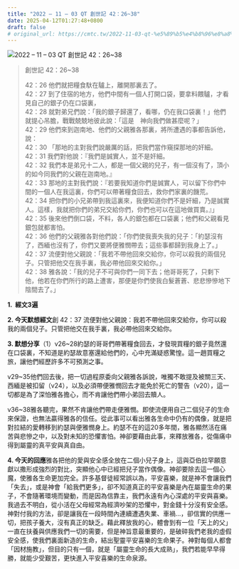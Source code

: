 ```yaml
---
title: "2022 – 11 – 03 QT 創世記 42：26~38"
date: 2025-04-12T01:27:48+0800
draft: false
# original_url: https://cmtc.tw/2022-11-03-qt-%e5%89%b5%e4%b8%96%e8%a8%98-42%ef%bc%9a2638
---
```


![2022 – 11 – 03 QT 創世記 42：26\~38](/images/qt.jpg  "2022 – 11 – 03 QT 創世記 42：26\~38")

> 創世記 42：26\~38
>
> 42：26 他們就把糧食馱在驢上，離開那裏去了。  
> 42：27 到了住宿的地方，他們中間有一個人打開口袋，要拿料餵驢，才看見自己的銀子仍在口袋裏，  
> 42：28 就對弟兄們說：「我的銀子歸還了，看哪，仍在我口袋裏！」他們就提心吊膽，戰戰兢兢地彼此說：「這是　神向我們做甚麼呢？」  
> 42：29 他們來到迦南地、他們的父親雅各那裏，將所遭遇的事都告訴他，說：  
> 42：30 「那地的主對我們說嚴厲的話，把我們當作窺探那地的奸細。  
> 42：31 我們對他說：『我們是誠實人，並不是奸細。  
> 42：32 我們本是弟兄十二人，都是一個父親的兒子，有一個沒有了，頂小的如今同我們的父親在迦南地。』  
> 42：33 那地的主對我們說：『若要我知道你們是誠實人，可以留下你們中間的一個人在我這裏，你們可以帶著糧食回去，救你們家裏的饑荒。  
> 42：34 把你們的小兄弟帶到我這裏來，我便知道你們不是奸細，乃是誠實人。這樣，我就把你們的弟兄交給你們，你們也可以在這地做買賣。』」  
> 42：35 後來他們倒口袋，不料，各人的銀包都在口袋裏；他們和父親看見銀包就都害怕。  
> 42：36 他們的父親雅各對他們說：「你們使我喪失我的兒子：「約瑟沒有了，西緬也沒有了，你們又要將便雅憫帶去；這些事都歸到我身上了。」  
> 42：37 流便對他父親說：「我若不帶他回來交給你，你可以殺我的兩個兒子。只管把他交在我手裏，我必帶他回來交給你。」  
> 42：38 雅各說：「我的兒子不可與你們一同下去；他哥哥死了，只剩下他，他若在你們所行的路上遭害，那便是你們使我白髮蒼蒼、悲悲慘慘地下陰間去了。」

**1.  經文3遍**

**2. 今天默想經文**創 42：37 流便對他父親說：我若不帶他回來交給你，你可以殺我的兩個兒子。只管把他交在我手裏，我必帶他回來交給你。

**3. 默想分享**（1）v26\~28約瑟的哥哥們帶著糧食回去，才發現買糧的銀子竟然還在口袋裏，不知道是約瑟故意塞還給他們的，心中充滿疑惑驚惶。這一趙買糧之旅，讓他們經歷許多不可預測之事。

v29\~35他們回去後，把一切過程原委向父親雅各訴說，唯獨不敢提及被關三天、西緬是被扣留（v24），以及必須帶便雅憫回去才能免於死亡的警告（v20），這一切都是為了深怕雅各擔心，而不肯讓他們帶小弟回去贖人。

v36\~38雅各聽完，果然不肯讓他們帶走便雅憫。即使流便用自己二個兒子的生命來保證，也無法贏得雅各的信任。從此事可以看出雅各生命中仍有的偶像，就是把對拉結的愛轉移到約瑟與便雅憫身上。約瑟不在的這20多年間，雅各顯然活在痛苦與悲慘之中，以及對未知的恐懼害怕。神卻要藉由此事，來釋放雅各，從傷痛中得到屬靈的真平安與真自由。

**4. 今天的回應**雅各把他的愛與安全感全放在二個小兒子身上，這與亞伯拉罕願意獻以撒形成強烈的對比，突顯他心中已經把兒子當作偶像。神卻要除去這一個心魔，使雅各生命更加完全。許多基督徒經常誤以為，平安喜樂，就是神不會讓我們「失去」，或是神會「給我們更多」，卻不知道真正的平安喜樂是內在屬靈生命的果子，不會隨著環境而變動，而是因為信靠主，我們永遠有內心深處的平安與喜樂。我過去不明白，從小活在父母經常為經濟吵架的恐懼中，對金錢十分沒有安全感。神對付我的方法，卻是讓我在一段時間內連續遭遇失業、車禍…，卻信實的供應一切，把孩子養大，沒有真正的缺乏。藉此釋放我的心，體會到有一位「天上的父」一直在扶養與供應我們一切的需要，但是神旨意最重要的，是破碎我們老我的虛假安全感，使我們裏面新造的生命，結出聖靈平安喜樂的生命果子。神對每個人都會「因材施教」，但目的只有一個，就是「屬靈生命的長大成熟」，我們若能早早得勝，就能少受艱苦，更快進入平安喜樂的生命泉源。